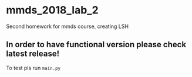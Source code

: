 # mmds_2018_lab_2
Second homework for mmds course, creating LSH

## In order to have functional version please check latest release!

To test pls run `main.py`
